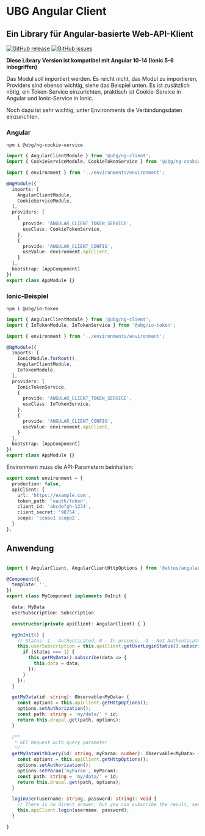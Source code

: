 # UBG Angular Client

## Ein Library für Angular-basierte Web-API-Klient

[![GitHub release](https://img.shields.io/github/release/ubg-developer/ng-client.svg)](https://GitHub.com/ubg-developer/ng-client/releases/)
[![GitHub issues](https://img.shields.io/github/issues/ubg-developer/ng-client.svg)](https://GitHub.com/ubg-developer/ng-client/issues/)

**Diese Library Version ist kompatibel mit Angular 10-14 (Ionic 5-6 inbegriffen)**

Das Modul soll importiert werden. Es reicht nicht, das Modul zu importieren, Providers sind ebenso wichtig,
siehe das Beispiel unten. Es ist zusätzlich nötig, ein Token-Service einzurichten, praktisch ist Cookie-Service
in Angular und Ionic-Service in Ionic.

Noch dazu ist sehr wichtig, unter Environments die Verbindungsdaten einzurichten.

### Angular

```
npm i @ubg/ng-cookie-service
```
```ts
import { AngularClientModule } from '@ubg/ng-client';
import { CookieServiceModule, CookieTokenService } from '@ubg/ng-cookie-service';

import { environment } from '../environments/environment';

@NgModule({
  imports: [
    AngularClientModule,
    CookieServiceModule,
  ],
  providers: [
    {
      provide: 'ANGULAR_CLIENT_TOKEN_SERVICE',
      useClass: CookieTokenService,
    },
    {
      provide: 'ANGULAR_CLIENT_CONFIG',
      useValue: environment.apiClient,
    }
  ],
  bootstrap: [AppComponent]
})
export class AppModule {}
```

### Ionic-Beispiel
```
npm i @ubg/io-token
```
```ts
import { AngularClientModule } from '@ubg/ng-client';
import { IoTokenModule, IoTokenService } from '@ubg/io-token';

import { environment } from '../environments/environment';

@NgModule({
  imports: [
    IonicModule.forRoot(),
    AngularClientModule,
    IoTokenModule,
  ],
  providers: [
    IonicTokenService,
    {
      provide: 'ANGULAR_CLIENT_TOKEN_SERVICE',
      useClass: IoTokenService,
    },
    {
      provide: 'ANGULAR_CLIENT_CONFIG',
      useValue: environment.apiClient,
    }
  ],
  bootstrap: [AppComponent]
})
export class AppModule {}
```

Environment muss die API-Parametern beinhalten:
```ts
export const environment = {
  production: false,
  apiClient: {
    url: 'https://example.com',
    token_path: 'oauth/token',
    client_id: 'abcdefgh-1234',
    client_secret: '98754',
    scope: 'scope1 scope2',
  }
};
```

## Anwendung

```ts

import { AngularClient, AngularClientHttpOptions } from '@attus/angular-client';

@Component({
  template: '',
})
export class MyComponent implements OnInit {

  data: MyData
  userSubscription: Subscription

  constructor(private apiClient: AngularClient) { }

  ngOnInit() {
    // Status: 1 - Authenticated, 0 - In process, -1 - Not Authenticated
    this.userSubscription = this.apiClient.getUserLoginStatus().subscribe(status => {
      if (status === 1) {
        this.getMyData().subscribe(data => {
          this.data = data;
        });
      }
    });
  }

  getMyData(id: string): Observable<MyData> {
    const options = this.apiClient.getHttpOptions();
    options.setAuthorization();
    const path: string = 'my/data/' + id;
    return this.drupal.get(path, options);
  }

  /**
   * GET Request with query parameter
   */
  getMyDataWithQuery(id: string, myParam: number): Observable<MyData> {
    const options = this.apiClient.getHttpOptions();
    options.setAuthorization();
    options.setParam('myParam', myParam);
    const path: string = 'my/data/' + id;
    return this.drupal.get(path, options);
  }

  loginUser(username: string, password: string): void {
    // There is no direct answer, but you can subscribe the result, see getUserLoginStatus()
    this.apiClient.login(username, password);
  }

}
```